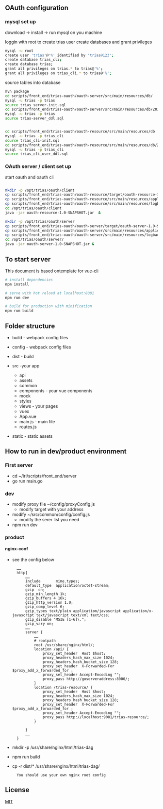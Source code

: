 ## OAuth configuration

### mysql set up

download -> install -> run mysql on you machine

loggin with root to create trias user create databases and grant privileges
```bash  
mysql -u root
create user 'trias'@'%' identified by 'trias@123';
create database trias_cli;
create database trias;
grant all privileges on trias.* to trias@'%';
grant all privileges on trias_cli.* to trias@'%';
```

source tables into database
```bash
mvn package
cd scripts/front_end/trias-oauth/oauth-server/src/main/resources/db/
mysql -u trias -p trias
source trias_server-init.sql
cd scripts/front_end/trias-oauth/oauth-server/src/main/resources/db/2019-05-28/
mysql -u trias -p trias
source trias-server_ddl.sql


cd scripts/front_end/trias-oauth/oauth-resource/src/main/resources/db 
mysql -u trias -p trias_cli
source trias_cli-init.sql 
cd scripts/front_end/trias-oauth/oauth-resource/src/main/resources/db/2019-05-23/
mysql -u trias -p trias_cli
source trias_cli_user_ddl.sql

```

### OAuth server / client set up

start oauth and oauth cli
```bash

mkdir -p /opt/trias/oauth/client
cp scripts/front_end/trias-oauth/oauth-resource/target/oauth-resource-1.0-SNAPSHOT.jar /opt/trias/oauth/client/
cp scripts/front_end/trias-oauth/oauth-resource/src/main/resources/application.yml   /opt/trias/oauth/client/
cp scripts/front_end/trias-oauth/oauth-resource/src/main/resources/logback-spring.xml  /opt/trias/oauth/client/
cd /opt/trias/oauth/client
java -jar oauth-resource-1.0-SNAPSHOT.jar  &

mkdir -p /opt/trias/oauth/server
cp scripts/front_end/trias-oauth/oauth-server/target/oauth-server-1.0-SNAPSHOT.jar /opt/trias/oauth/server/
cp scripts/front_end/trias-oauth/oauth-server/src/main/resources/application.yml  /opt/trias/oauth/server/
cp scripts/front_end/trias-oauth/oauth-server/src/main/resources/logback-spring.xml  /opt/trias/oauth/server/
cd /opt/trias/oauth/server/
java -jar oauth-server-1.0-SNAPSHOT.jar &
```

## To start server

This document is based ontemplate for [vue-cli](https://github.com/vuejs/vue-cli)

``` bash
# install dependencies
npm install

# serve with hot reload at localhost:8081
npm run dev

# build for production with minification
npm run build

```

## Folder structure
* build - webpack config files

* config - webpack config files

* dist - build

* src -your app  
  * api
  * assets
  * common
  * components - your vue components
  * mock
  * styles
  * views - your pages
  * vuex
  * App.vue
  * main.js - main file
  * routes.js

* static - static assets

## How to run in dev/product environment
### First server
- cd ~/iri/scripts/front_end/server
- go run main.go
### dev
- modify proxy file ~/config/proxyConfig.js
    - modify target with your address
- modify ~/src/common/config/config.js
    - modify the serer list you need
- npm run dev

### product
#### nginx-conf
- see the config below
 
        ……
        http{
            ……
            include       mime.types;
            default_type  application/octet-stream;
            gzip  on;
            gzip_min_length 1k;
            gzip_buffers 4 16k;
            gzip_http_version 1.0;
            gzip_comp_level 6;
            gzip_types text/plain application/javascript application/x-javascript text/javascript text/xml text/css;
            gzip_disable "MSIE [1-6]\.";
            gzip_vary on;
            ……
            server {
                ……
                # rootpath
                root /usr/share/nginx/html/;
                location /api/ {
                    proxy_set_header  Host $host;
                    proxy_headers_hash_max_size 1024;
                    proxy_headers_hash_bucket_size 128;
                    proxy_set_header  X-Forwarded-For $proxy_add_x_forwarded_for ;
                    proxy_set_header Accept-Encoding "";
                    proxy_pass http://goserveraddress:8000/;
                }
                location /trias-resource/ {
	                proxy_set_header  Host $host;
                    proxy_headers_hash_max_size 1024;
                    proxy_headers_hash_bucket_size 128;
                    proxy_set_header  X-Forwarded-For $proxy_add_x_forwarded_for ;
                    proxy_set_header Accept-Encoding "";
                    proxy_pass http://localhost:9081/trias-resource/;
	            }

            }
            ……
        }
- mkdir -p /usr/share/nginx/html/trias-dag
- npm run build
- cp -r dist/* /usr/share/nginx/html/trias-dag/
        
        You should use your own nginx root config
## License
[MIT](http://opensource.org/licenses/MIT)

